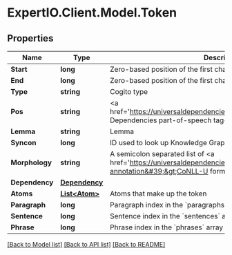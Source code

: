 
# ExpertIO.Client.Model.Token

## Properties

Name | Type | Description | Notes
------------ | ------------- | ------------- | -------------
**Start** | **long** | Zero-based position of the first character of the token | [optional] 
**End** | **long** | Zero-based position of the first character after the token | [optional] 
**Type** | **string** | Cogito type | [optional] 
**Pos** | **string** | &lt;a href&#x3D;&#39;https://universaldependencies.org/u/pos/&#39;&gt;Universal Dependencies part-of-speech tag&lt;/a&gt; | [optional] 
**Lemma** | **string** | Lemma | [optional] 
**Syncon** | **long** | ID used to look up Knowledge Graph data in the &#x60;knowledge&#x60; array | [optional] 
**Morphology** | **string** | A semicolon separated list of &lt;a href&#x3D;&#39;https://universaldependencies.org/format.html#morphological-annotation&#39;&gt;CoNLL-U format&lt;/a&gt; morphological features | [optional] 
**Dependency** | [**Dependency**](Dependency.md) |  | [optional] 
**Atoms** | [**List&lt;Atom&gt;**](Atom.md) | Atoms that make up the token | [optional] 
**Paragraph** | **long** | Paragraph index in the &#x60;paragraphs&#x60; array | [optional] 
**Sentence** | **long** | Sentence index in the &#x60;sentences&#x60; array | [optional] 
**Phrase** | **long** | Phrase index in the &#x60;phrases&#x60; array | [optional] 

[[Back to Model list]](../README.md#documentation-for-models)
[[Back to API list]](../README.md#documentation-for-api-endpoints)
[[Back to README]](../README.md)


